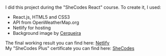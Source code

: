 I did this project during the "SheCodes React" course. To create it, I used:<br/>
<ul>
<li>React.js, HTML5 and CSS3</li>
<li>API from OpenWeatherMap.org</li>
<li>Netlify for hosting</li>
  <li>Background image by <a href="https://unsplash.com/photos/NpF9JLGYfeQ">Cerqueira</a></li>
</ul>
The final working result you can find here: <a href="https://effervescent-sable-d2e99c.netlify.app/">Netlify</a> <br/>
My "SheCodes Plus" certificate you can find here: <a href="https://www.shecodes.io/certificates/e17d8f7d1dfb6d8df4f61b5eab3aa39d">SheCodes</a>
